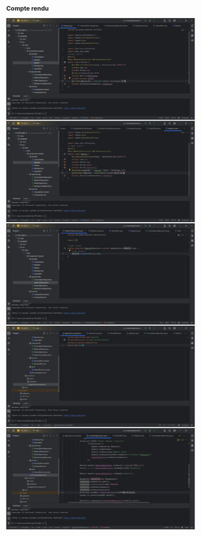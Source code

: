 <h3>Compte rendu</h3>
<img src="Captures/Capture.png">
<img src="Captures/Capture1.png">
<img src="Captures/Capture2.png">
<img src="Captures/Capture3.png">
<img src="Captures/Capture4.png">